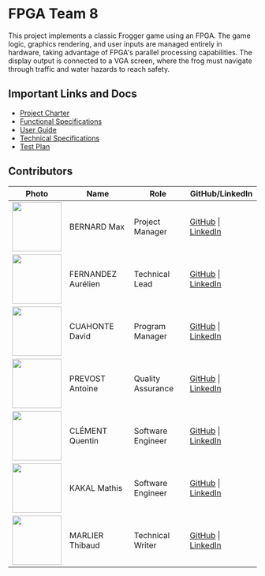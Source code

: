 ﻿# FPGA Team 8

This project implements a classic Frogger game using an FPGA. The game logic, graphics rendering, and user inputs are managed entirely in hardware, taking advantage of FPGA's parallel processing capabilities. The display output is connected to a VGA screen, where the frog must navigate through traffic and water hazards to reach safety. 

## Important Links and Docs

- [Project Charter](./CODE_OF_CONDUCT.md)
- [Functional Specifications](./Documents/functional_specifications/functional_specifications.md)
- [User Guide](./placeholder)
- [Technical Specifications](./Documents/technical_specifations/technical_specifications.md)
- [Test Plan](./Documents/quality_assurance/test_plan.md)

## Contributors

| **Photo** | **Name** | **Role** | **GitHub/LinkedIn** |
|---|---|---|---|
| <img src="https://avatars.githubusercontent.com/u/80251657?v=4" height="100">| BERNARD Max | Project Manager | [GitHub](https://github.com/maxbernard3) \| [LinkedIn](https://www.linkedin.com/in/max-bernard-b77680210/) |
| <img src="https://avatars.githubusercontent.com/u/71769656?v=4" height="100">| FERNANDEZ Aurélien | Technical Lead | [GitHub](https://github.com/aurelienfernandez) \| [LinkedIn](https://www.linkedin.com/in/aur%C3%A9lien-fernandez-4971201b8/) |
| <img src="https://avatars.githubusercontent.com/u/91249658?v=4" height="100">| CUAHONTE David | Program Manager | [GitHub](https://github.com/DavidCC812) \| [LinkedIn](https://www.linkedin.com/in/david-cuahonte-527781221/) |
| <img src="https://avatars.githubusercontent.com/u/81081224?v=4" height="100">| PREVOST Antoine | Quality Assurance | [GitHub](https://github.com/TechXplorerFR) \| [LinkedIn](https://www.linkedin.com/in/antoine-prevost-dev/) |
| <img src="https://avatars.githubusercontent.com/u/91249878?v=4" height="100">| CLÉMENT Quentin | Software Engineer | [GitHub](https://github.com/Quentin-Clement) \| [LinkedIn](https://www.linkedin.com/in/quentin-cl%C3%A9ment-939110221/) |
| <img src="https://avatars.githubusercontent.com/u/114522530?v=4" height="100">| KAKAL Mathis | Software Engineer | [GitHub](https://github.com/mathiskakal) \| [LinkedIn](https://www.linkedin.com/in/mathis-k-a239ba10a/) |
| <img src="https://avatars.githubusercontent.com/u/146005163?v=4" height="100">| MARLIER Thibaud | Technical Writer | [GitHub](https://github.com/Biohazardyee) \| [LinkedIn](https://www.linkedin.com/in/thibaud-marlier/) |
